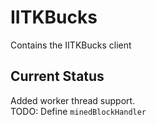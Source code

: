 # IITKBucks
Contains the IITKBucks client

## Current Status
Added worker thread support.<br>
TODO: Define `minedBlockHandler` 